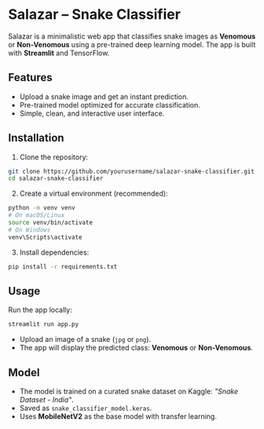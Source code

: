 
# Salazar – Snake Classifier

Salazar is a minimalistic web app that classifies snake images as **Venomous** or **Non-Venomous** using a pre-trained deep learning model. The app is built with **Streamlit** and TensorFlow.

## Features

- Upload a snake image and get an instant prediction.
- Pre-trained model optimized for accurate classification.
- Simple, clean, and interactive user interface.

## Installation

1. Clone the repository:  
```bash
git clone https://github.com/yourusername/salazar-snake-classifier.git
cd salazar-snake-classifier
````

2. Create a virtual environment (recommended):

```bash
python -m venv venv
# On macOS/Linux
source venv/bin/activate
# On Windows
venv\Scripts\activate
```

3. Install dependencies:

```bash
pip install -r requirements.txt
```

## Usage

Run the app locally:

```bash
streamlit run app.py
```

* Upload an image of a snake (`jpg` or `png`).
* The app will display the predicted class: **Venomous** or **Non-Venomous**.

## Model

* The model is trained on a curated snake dataset on Kaggle: *"Snake Dataset - India"*.
* Saved as `snake_classifier_model.keras`.
* Uses **MobileNetV2** as the base model with transfer learning.



